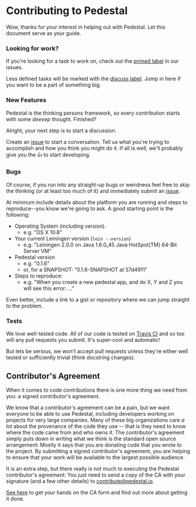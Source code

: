 # Contributing to Pedestal

Wow, thanks for your interest in helping out with Pedestal. Let this document
serve as your guide.

### Looking for work?

If you're looking for a task to work on, check out the
[primed label](../../issues?labels=primed) in our issues.

Less defined tasks will be marked with the
[discuss label](../../issues?labels=discuss). Jump in here if you want to be
a part of something big.

### New Features

Pedestal is the thinking persons framework, so every contribution starts with
some *deeeep* thought. Finished?

Alright, your next step is to start a discussion.

Create an [issue](https://github.com/pedestal/pedestal/issues/new) to start
a conversation. Tell us what you're trying to accomplish and how you think you
might do it. If all is well, we'll probably give you the :thumbsup: to
start developing.

### Bugs

Of course, if you run into any straight-up bugs or weirdness feel free to skip
the thinking (or at least too much of it) and immediately submit an
[issue](https://github.com/pedestal/pedestal/issues/new).

At minimum include details about the platform you are running and steps to
reproduce--you know we're going to ask. A good starting point is the following:

* Operating System (including version).
    * e.g. "OS X 10.8"
* Your current Leiningen version (`lein --version`)
    * e.g. "Leiningen 2.0.0 on Java 1.6.0_45 Java HotSpot(TM) 64-Bit Server VM"
* Pedestal version
    * e.g. "0.1.6"
    * or, for a SNAPSHOT: "0.1.6-SNAPSHOT at 57d4911"
* Steps to reproduce:
    * e.g. "When you create a new pedestal app, and do X, Y and Z you will
      see this error: ..."

Even better, include a link to a gist or repository where we can jump straight
to the problem.

### Tests

We love well-tested code. All of our code is tested on [Travis
CI](https://travis-ci.org/pedestal/pedestal) and so too will any pull requests
you submit. It's super-cool and automatic!

But lets be serious, we won't accept pull requests unless they're either well
tested or sufficiently trivial (think docstring changes).

## Contributor's Agreement

When it comes to code contributions there is one more thing we need from
you: a signed contributor's agreement.

We know that a contributor's agreement can be a pain, but we want everyone
to be able to use Pedestal, including developers working on projects for very
large companies. Many of these big organizations care *a lot* about the provenance of
the code they use -- that is they need to know where the code came from and who owns it.
The contributor's agreement simply puts down in writing what we think is the
standard open source arrangement: Mostly it says that you are donating code that 
you wrote to the project. By submitting a signed contributor's agreement,
you are helping to ensure that your work will be available to the largest possible audience.

It is an extra step, but there really is not much to executing the Pedestal contributor's agreement: You just need to send a copy of the CA with your signature
(and a few other details)  to [contribute@pedestal.io](mailto:contribute@pedestal.io).

[See here](http://pedestal.io/#contribute) to get your hands on the CA form and
find out more about getting it done.
